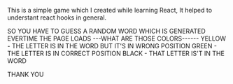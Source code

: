 This is a simple game which I created while learning React, It helped to understant react hooks in general.

SO YOU HAVE TO GUESS A RANDOM WORD WHICH IS GENERATED EVERTIME THE PAGE LOADS
---WHAT ARE THOSE COLORS------
YELLOW - THE LETTER IS IN THE WORD BUT IT'S IN WRONG POSITION
GREEN - THE LETTER IS IN CORRECT POSITION
BLACK - THAT LETTER IS'T IN THE WORD




THANK YOU
